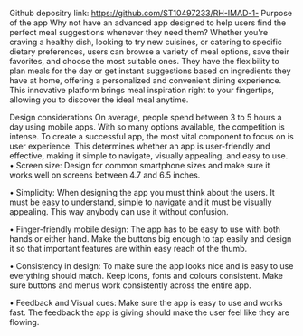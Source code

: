 Github depositry link:
https://github.com/ST10497233/RH-IMAD-1-
Purpose of the app
Why not have an advanced app designed to help users find the perfect meal suggestions whenever they need them? Whether you're craving a healthy dish, looking to try new cuisines, or catering to specific dietary preferences, users can browse a variety of meal options, save their favorites, and choose the most suitable ones. They have the flexibility to plan meals for the day or get instant suggestions based on ingredients they have at home, offering a personalized and convenient dining experience. This innovative platform brings meal inspiration right to your fingertips, allowing you to discover the ideal meal anytime.

Design considerations
On average, people spend between 3 to 5 hours a day using mobile apps. With so many options available, the competition is intense. To create a successful app, the most vital component to focus on is user experience. This determines whether an app is user-friendly and effective, making it simple to navigate, visually appealing, and easy to use.
•	Screen size: Design for common smartphone sizes and make sure it works well on screens between 4.7 and 6.5 inches.

•	Simplicity: When designing the app you must think about the users. It must be easy to understand, simple to navigate and it must be visually appealing. This way anybody can use it without confusion.

•	Finger-friendly mobile design: The app has to be easy to use with both hands or either hand. Make the buttons big enough to tap easily and design it so that important features are within easy reach of the thumb.

•	Consistency in design: To make sure the app looks nice and is easy to use everything should match. Keep icons, fonts and colours consistent. Make sure buttons and menus work consistently across the entire app.

•	Feedback and Visual cues: Make sure the app is easy to use and works fast. The feedback the app is giving should make the user feel like they are flowing.
